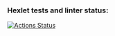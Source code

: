 ### Hexlet tests and linter status:
[![Actions Status](https://github.com/stephanZV/data-analytics-project-92/actions/workflows/hexlet-check.yml/badge.svg)](https://github.com/stephanZV/data-analytics-project-92/actions)